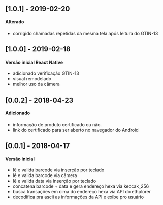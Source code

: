 ## [1.0.1] - 2019-02-20

#### Alterado
- corrigido chamadas repetidas da mesma tela após leitura do GTIN-13

## [1.0.0] - 2019-02-18

#### Versão inicial React Native
- adicionado verificação GTIN-13
- visual remodelado
- melhor uso da câmera 

## [0.0.2] - 2018-04-23

#### Adicionado
- informação de produto certificado ou não. 
- link do certificado para ser aberto no navegador do Android

## [0.0.1] - 2018-04-17

#### Versão inicial
- lê e valida barcode via inserção por teclado
- lê e valida barcode via câmera
- lê e valida data via inserção por teclado
- concatena barcode + data e gera endereço hexa via keccak_256
- busca transações em cima do endereço hexa via API do ethplorer
- decodifica pra ascii as informações da API e exibe pro usuário